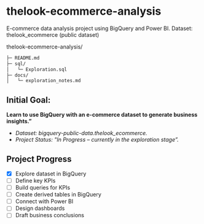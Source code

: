 # thelook-ecommerce-analysis
E-commerce data analysis project using BigQuery and Power BI. Dataset: thelook_ecommerce (public dataset)


thelook-ecommerce-analysis/
``` MARKDOWN
├─ README.md
├─ sql/
│   └─ Exploration.sql
├─ docs/
│   └─ exploration_notes.md
```
## Initial Goal:
**Learn to use BigQuery with an e-commerce dataset to generate business insights.”**

*  *Dataset: bigquery-public-data.thelook_ecommerce.*
* *Project Status: "In Progress – currently in the exploration stage”.*
## Project Progress
- [x] Explore dataset in BigQuery
- [ ] Define key KPIs
- [ ] Build queries for KPIs
- [ ] Create derived tables in BigQuery
- [ ] Connect with Power BI
- [ ] Design dashboards
- [ ] Draft business conclusions
